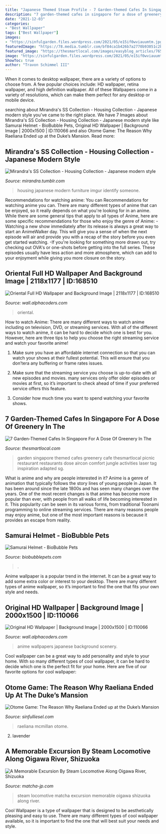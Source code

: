```yaml
---
title: "Japanese Themed Steam Profile - 7 Garden-themed Cafes In Singapore For A Dose Of Greenery In The"
description: "7 garden-themed cafes in singapore for a dose of greenery in the"
date: "2021-12-03"
categories:
- "Best Wallpaper"
tags: ["Best Wallpaper"]
images:
- "https://sinfulgarden.files.wordpress.com/2021/05/e15if0wviauumtm.jpg?w=656"
featuredImage: "https://78.media.tumblr.com/bf84ca1b426b7a2770b93051c2b2b6d3/tumblr_okci0gnZhP1vdh9fyo3_1280.png"
featured_image: "https://thesmartlocal.com/images/easyblog_articles/7652/b2ap3_large_image3.gif"
image: "https://sinfulgarden.files.wordpress.com/2021/05/e15if0wviauumtm.jpg?w=656"
ShowToc: true
author: "Travon Schimmel III"
---
```



When it comes to desktop wallpaper, there are a variety of options to choose from. A few popular choices include: HD wallpaper, retina wallpaper, and high definition wallpaper. All of these Wallpapers come in a variety of resolutions, which can make them perfect for any desktop or mobile device. 

	

		
searching about Mirandra&#039;s SS Collection - Housing Collection - Japanese modern style you've came to the right place. We have 7 Images about Mirandra&#039;s SS Collection - Housing Collection - Japanese modern style like Samurai Helmet - BioBubble Pets, Original HD Wallpaper | Background Image | 2000x1500 | ID:110066 and also Otome Game: The Reason Why Raeliana Ended up at the Duke’s Mansion. Read more:
		
    
## Mirandra&#039;s SS Collection - Housing Collection - Japanese Modern Style

<img loading=lazy src="https://78.media.tumblr.com/bf84ca1b426b7a2770b93051c2b2b6d3/tumblr_okci0gnZhP1vdh9fyo3_1280.png" onerror="this.onerror=null;this.src='https://tse2.mm.bing.net/th?id=OIP.DGh8nhqFyqD4G2C8ujqhMwHaEK&amp;pid=15.1';" alt="Mirandra&#039;s SS Collection - Housing Collection - Japanese modern style">

_Source: mirandra.tumblr.com_

>housing japanese modern furniture imgur identify someone. 

	

Recommendations for watching anime: You can
Recommendations for watching anime you can. There are many different types of anime that can be enjoyed, so it really depends on what you're looking for in an anime. While there are some general tips that apply to all types of Anime, here are some specific recommendations for those who enjoy the genre of Anime: 
-Watching a new show immediately after its release is always a great way to start an AnimeWalker day. This will give you a sense of when the next episode will air and provide you with a recap of the story before you even get started watching. 
-If you're looking for something more drawn out, try checking out OVA's or one-shots before getting into the full series. These episodes usually have less action and more atmosphere, which can add to your enjoyment while giving you more closure on the story.

    
## Oriental Full HD Wallpaper And Background Image | 2118x1177 | ID:168510

<img loading=lazy src="https://images2.alphacoders.com/168/168510.jpg" onerror="this.onerror=null;this.src='https://tse1.mm.bing.net/th?id=OIP.VFDU_p0LPTNAOUvKXhiD2gHaEH&amp;pid=15.1';" alt="Oriental Full HD Wallpaper and Background Image | 2118x1177 | ID:168510">

_Source: wall.alphacoders.com_

>oriental. 

	

How to watch Anime: There are many different ways to watch anime including on television, DVD, or streaming services.
With all of the different ways to watch anime, it can be hard to decide which one is best for you. However, here are three tips to help you choose the right streaming service and watch your favorite anime!
1. Make sure you have an affordable internet connection so that you can watch your shows at their fullest potential. This will ensure that you don’tera any buffering or frame rates issues.

2. Make sure that the streaming service you choose is up-to-date with all new episodes and movies. many services only offer older episodes or movies at first, so it’s important to check ahead of time if your preferred service offers this feature.

3. Consider how much time you want to spend watching your favorite shows.

    
## 7 Garden-Themed Cafes In Singapore For A Dose Of Greenery In The

<img loading=lazy src="https://thesmartlocal.com/images/easyblog_articles/7652/b2ap3_large_image3.gif" onerror="this.onerror=null;this.src='https://tse4.mm.bing.net/th?id=OIP.ksfM29QTTS_TmVCMau4E4wHaD3&amp;pid=15.1';" alt="7 Garden-Themed Cafes In Singapore For A Dose Of Greenery In The">

_Source: thesmartlocal.com_

>garden singapore themed cafes greenery cafe thesmartlocal picnic restaurant restaurants dose aircon comfort jungle activities laser tag inspiration adapted sg. 

	

What is anime and why are people interested in it?
Anime is a genre of animation that typically follows the story lines of young people in Japan. It has been around since the late 1800s and has seen many changes over the years. One of the most recent changes is that anime has become more popular than ever, with people from all walks of life becoming interested in it. This popularity can be seen in its various forms, from traditional Toonami programming to online streaming services. There are many reasons people may enjoy anime, but one of the most important reasons is because it provides an escape from reality.

    
## Samurai Helmet - BioBubble Pets

<img loading=lazy src="http://biobubblepets.com/wp-content/uploads/2016/02/Samurai-Helmet-800x800.jpg" onerror="this.onerror=null;this.src='https://tse3.mm.bing.net/th?id=OIP.4reSok0Cf-CrFvrQgwB3zgHaHa&amp;pid=15.1';" alt="Samurai Helmet - BioBubble Pets">

_Source: biobubblepets.com_

>. 

	

Anime wallpaper is a popular trend in the internet. It can be a great way to add some extra color or interest to your desktop. There are many different types of anime wallpaper, so it’s important to find the one that fits your own style and needs.

    
## Original HD Wallpaper | Background Image | 2000x1500 | ID:110066

<img loading=lazy src="https://images4.alphacoders.com/110/110066.jpg" onerror="this.onerror=null;this.src='https://tse3.mm.bing.net/th?id=OIP.xwslWipMgRCtpN8Huz5IvgHaFj&amp;pid=15.1';" alt="Original HD Wallpaper | Background Image | 2000x1500 | ID:110066">

_Source: wall.alphacoders.com_

>anime wallpapers japanese background scenery. 

	

Cool wallpaper can be a great way to add personality and style to your home. With so many different types of cool wallpaper, it can be hard to decide which one is the perfect fit for your home. Here are five of our favorite options for cool wallpaper: 

    
## Otome Game: The Reason Why Raeliana Ended Up At The Duke’s Mansion

<img loading=lazy src="https://sinfulgarden.files.wordpress.com/2021/05/e15if0wviauumtm.jpg?w=656" onerror="this.onerror=null;this.src='https://tse3.mm.bing.net/th?id=OIP.OBHP2Z5eDgej2YlhrkIA9wHaLl&amp;pid=15.1';" alt="Otome Game: The Reason Why Raeliana Ended up at the Duke’s Mansion">

_Source: sinfulliesel.com_

>raeliana mcmillan otome. 

	

2. lavender 

    
## A Memorable Excursion By Steam Locomotive Along Oigawa River, Shizuoka

<img loading=lazy src="https://resources.matcha-jp.com/original/2017/03/31-22950.jpeg" onerror="this.onerror=null;this.src='https://tse3.mm.bing.net/th?id=OIP.77jibPZuM1-ILyc1_chjJAHaFj&amp;pid=15.1';" alt="A Memorable Excursion By Steam Locomotive Along Oigawa River, Shizuoka">

_Source: matcha-jp.com_

>steam locomotive matcha excursion memorable oigawa shizuoka along river. 

	

Cool Wallpaper is a type of wallpaper that is designed to be aesthetically pleasing and easy to use. There are many different types of cool wallpaper available, so it is important to find the one that will best suit your needs and style.

